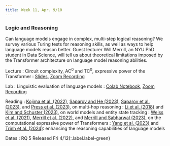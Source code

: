 ```yaml
---
title: Week 11, Apr. 9/10
---
```


### Logic and Reasoning

Can language models engage in complex, multi-step logical reasoning? We survey various Turing tests for reasoning skills, as well as ways to help language models reason better. Guest lecturer Will Merrill, an NYU PhD student in Data Science, will tell us about theoretical limitations imposed by the Transformer architecture on language model reasoning abilities.


Lecture
: Circuit complexity, AC<sup>0</sup> and TC<sup>0</sup>, expressive power of the Transformer
: [Slides](https://docs.google.com/presentation/d/11LNO0YM4GcfgrI2Xc6Lgcxz93qs-MbMJNiZDtFYdk1o/edit?usp=sharing), [Zoom Recording](https://nyu.zoom.us/rec/share/-_CR4LWuznfplG5ayj-1fLgBKpNgc7lo4Y55Rq_vGeDIS743E-J9ya8N_0mTkxBi.HvAN9oBp3QZM_k64)

Lab
: Linguistic evaluation of language models
: [Colab Notebook](https://colab.research.google.com/drive/12VNVFvZtDjPwqDdsksVnImY3vFxvrEqs?usp=sharing), [Zoom Recording](https://nyu.zoom.us/rec/share/qp-aD4yn5Yo_GBB6Bf3JtCGkZC54l0d_KxEiFWKAXLrkBFg4cUl9UJQ9lrlUPtu8.gLMzB9HVyKQ6JPF7)

Reading
: [Kojima et al. (2022)](https://arxiv.org/abs/2205.11916), [Saparov and He (2023)](https://arxiv.org/abs/2210.01240), [Saparov et al. (2023)](https://arxiv.org/abs/2305.15269), and [Press et al. (2023)](https://arxiv.org/abs/2210.03350), on multi-hop reasoning
: [Li et al. (2018)](https://arxiv.org/abs/2106.00737) and [Kim and Schuster (2023)](https://arxiv.org/abs/2305.02363), on world models and entity state tracking
: [Weiss et al. (2021)](https://arxiv.org/abs/2106.06981), [Merrill et al. (2022)](https://arxiv.org/abs/2106.16213), and [Merrill and Sabharwal (2023)](https://arxiv.org/abs/2310.07923), on the computational expressive power of Transformers
: [Yang et al. (2023)](https://arxiv.org/abs/2306.15626) and [Trinh et al. (2024)](https://www.nature.com/articles/s41586-023-06747-5): enhancing the reasoning capabilities of language models



Dates
: <span>RQ 5 Released Fri 4/12</span>{:.label.label-green} 